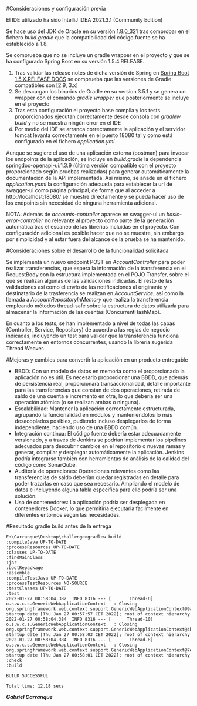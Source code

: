#Consideraciones y configuración previa

El IDE utilizado ha sido IntelliJ IDEA 2021.3.1 (Community Edition)

Se hace uso del JDK de Oracle en su versión 1.8.0_321 tras comprobar en el fichero _build.gradle_ que la compatibilidad del código fuente se ha establecido a 1.8.

Se comprueba que no se incluye un gradle wrapper en el proyecto y que se ha configurado Spring Boot en su versión 1.5.4.RELEASE.
1. Tras validar las release notes de dicha versión de Spring en [Spring Boot 1.5.X.RELEASE DOCS](https://docs.spring.io/spring-boot/docs/1.5.x/reference/htmlsingle/#getting-started-system-requirements) se comprueba que las versiones de Gradle compatibles son [2.9, 3.x]
2. Se descargan los binarios de Gradle en su version 3.5.1 y se genera un wrapper con el comando _gradle wrapper_ que posteriormente se incluye en el proyecto
3. Tras esta configuración el proyecto base compila y los tests proporcionados ejecutan correctamente desde consola con _gradlew build_ y no se muestra ningún error en el IDE
4. Por medio del IDE se arranca correctamente la aplicación y el servidor tomcat levanta correctamente en el puerto 18080 tal y como está configurado en el fichero _application.yml_

Aunque se sugiere el uso de una aplicación externa (postman) para invocar los endpoints de la aplicación, se incluye en _build.gradle_ la dependencia springdoc-openapi-ui:1.3.9 (última versión compatible con el proyecto proporcionado según pruebas realizadas) para generar automáticamente la documentación de la API implementada. Así mismo, se añade en el fichero _application.yaml_ la configuración adecuada para establecer la url de swagger-ui como página principal, de forma que al acceder a http://localhost:18080/ se muestre directamente y se pueda hacer uso de los endpoints sin necesidad de ninguna herramienta adicional.

NOTA: Además de _accounts-controller_ aparece en swagger-ui un _basic-error-controller_ no relevante al proyecto como parte de la generación automática tras el escaneo de las librerias incluidas en el proyecto. Con configuración adicional es posible hacer que no se muestre, sin embargo por simplicidad y al estar fuera del alcance de la prueba se ha mantenido.

#Consideraciones sobre el desarrollo de la funcionalidad solicitada

Se implementa un nuevo endpoint POST en _AccountController_ para poder realizar transferencias, que espera la información de la transferencia en el RequestBody con la estructura implementada en el POJO Transfer, sobre el que se realizan algunas de las validaciones indicadas. El resto de las validaciones así como el envío de las notificaciones al originante y destinatario de la trasferencia se realizan en _AccountService_, así como la llamada a _AccountRepositoryInMemory_ que realiza la transferencia empleando métodos thread-safe sobre la estructura de datos utilizada para almacenar la información de las cuentas (ConcurrentHashMap).

En cuanto a los tests, se han implementado a nivel de todas las capas (Controller, Service, Repository) de acuerdo a las reglas de negocio indicadas, incluyendo un test para validar que la transferencia funciona correctamente en entornos concurrentes, usando la librería sugerida Thread Weaver.

#Mejoras y cambios para convertir la aplicación en un producto entregable

- BBDD: Con un modelo de datos en memoria como el proporcionado la aplicación no es útil. Es necesario proporcionar una BBDD, que además de persistencia real, proporcionará transaccionalidad, detalle importante para las transferencias que constan de dos operaciones, retirada de saldo de una cuenta e incremento en otra, lo que debería ser una operación atómica (o se realizan ambas o ninguna).
- Escalabilidad: Mantener la aplicación correctamente estructurada, agrupando la funcionalidad en módulos y manteniendolos lo más desacoplados posibles, pudiendo incluso desplegarlos de forma independiente, haciendo uso de una BBDD común.
- Integración continua: El código fuente debería estar adecuadamente versionado, y a través de Jenkins se podrían implementar los pipelines adecuados para descubrir cambios en el repositorio o nuevas ramas y generar, compilar y desplegar automáticamente la aplicación. Jenkins podría integrarse también con herramientas de análisis de la calidad del código como SonarQube.
- Auditoría de operaciones: Operaciones relevantes como las transferencias de saldo deberían quedar registradas en detalle para poder trazarlas en caso que sea necesario. Ampliando el modelo de datos e incluyendo alguna tabla especifica para ello podría ser una solución.
- Uso de contenedores: La aplicación podría ser desplegada en contenedores Docker, lo que permitiría ejecutarla facilmente en diferentes entornos según las necesidades.

#Resultado gradle build antes de la entrega
```
E:\Carranque\Desktop\challenge>gradlew build
:compileJava UP-TO-DATE
:processResources UP-TO-DATE
:classes UP-TO-DATE
:findMainClass
:jar
:bootRepackage
:assemble
:compileTestJava UP-TO-DATE
:processTestResources NO-SOURCE
:testClasses UP-TO-DATE
:test
2022-01-27 00:58:04.382  INFO 8316 --- [       Thread-6] o.s.w.c.s.GenericWebApplicationContext   : Closing org.springframework.web.context.support.GenericWebApplicationContext@9acca55: startup date [Thu Jan 27 00:57:57 CET 2022]; root of context hierarchy
2022-01-27 00:58:04.384  INFO 8316 --- [      Thread-10] o.s.w.c.s.GenericWebApplicationContext   : Closing org.springframework.web.context.support.GenericWebApplicationContext@4b407099: startup date [Thu Jan 27 00:58:03 CET 2022]; root of context hierarchy
2022-01-27 00:58:04.384  INFO 8316 --- [       Thread-8] o.s.w.c.s.GenericWebApplicationContext   : Closing org.springframework.web.context.support.GenericWebApplicationContext@7e54857e: startup date [Thu Jan 27 00:58:01 CET 2022]; root of context hierarchy
:check
:build

BUILD SUCCESSFUL

Total time: 12.18 secs
```
_**Gabriel Carranque**_